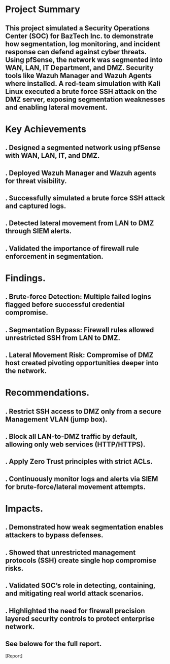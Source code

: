  # Project Summary

## This project simulated a Security Operations Center (SOC) for BazTech Inc. to demonstrate how segmentation, log monitoring, and incident response can defend against cyber        threats. Using pfSense, the network was segmented into WAN, LAN, IT Department, and DMZ. Security tools like Wazuh Manager and Wazuh Agents where installed. A red-team           simulation with Kali Linux executed a brute force SSH attack on the DMZ server, exposing segmentation weaknesses and enabling lateral movement.

# Key Achievements
## . Designed a segmented network using pfSense with WAN, LAN, IT, and DMZ.
## . Deployed Wazuh Manager and Wazuh agents for threat visibility.
## . Successfully simulated a brute force SSH attack and captured logs.
## . Detected lateral movement from LAN to DMZ through SIEM alerts.
## . Validated the importance of firewall rule enforcement in segmentation.

# Findings.
## . Brute-force Detection: Multiple failed logins flagged before successful credential compromise.
## . Segmentation Bypass: Firewall rules allowed unrestricted SSH from LAN to DMZ.
## . Lateral Movement Risk: Compromise of DMZ host created pivoting opportunities deeper into the network.

# Recommendations.
## . Restrict SSH access to DMZ only from a secure Management VLAN (jump box).
## . Block all LAN-to-DMZ traffic by default, allowing only web services (HTTP/HTTPS).
## . Apply Zero Trust principles with strict ACLs.
## . Continuously monitor logs and alerts via SIEM for brute-force/lateral movement attempts.

# Impacts.
## . Demonstrated how weak segmentation enables attackers to bypass defenses.
## . Showed that unrestricted management protocols (SSH) create single hop compromise risks.
## . Validated SOC’s role in detecting, containing, and mitigating real world attack scenarios.
## . Highlighted the need for firewall precision layered security controls to protect enterprise network.

## See belowe for the full report.
[Report]


